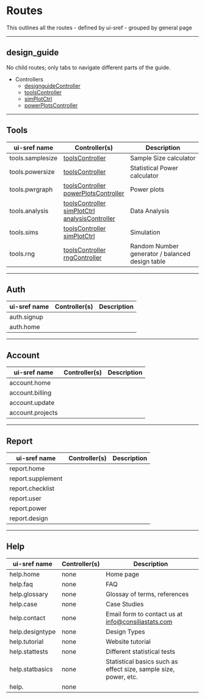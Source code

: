 # Routes

This outlines all the routes - defined by ui-sref - grouped by general page
_________
## design_guide
No child routes; only tabs to navigate different parts of the guide.

* Controllers
    * [designguideController](../controllers_and_services/module_designguide#designguidecontroller)
    * [toolsController](../controllers_and_services/module_tools#toolsController)
    * [simPlotCtrl](../controllers_and_services/module_tools#simPlotCtrl)
    * [powerPlotsController](../controllers_and_services/module_tools#powerPlotsController)

_________
## Tools

| ui-sref name    | Controller(s)   |    Description  |
| ---------   | ----------- | ----------- |
| <span id="tools.samplesize">tools.samplesize</span> | [toolsController](../controllers_and_services/module_tools#toolsController) | Sample Size calculator
| <span id="tools.powersize">tools.powersize</span> | [toolsController](../controllers_and_services/module_tools#toolsController) | Statistical Power calculator
| <span id="tools.pwrgraph">tools.pwrgraph</span> | [toolsController](../controllers_and_services/module_tools#toolsController) <br> [powerPlotsController](../controllers_and_services/module_tools#powerPlotsController) | Power plots
| <span id="tools.analysis">tools.analysis</span> | [toolsController](../controllers_and_services/module_tools#toolsController) <br> [simPlotCtrl](../controllers_and_services/module_tools#simPlotCtrl) <br> [analysisController](../controllers_and_services/module_tools#analysisController) | Data Analysis
| <span id="tools.sims">tools.sims</span> | [toolsController](../controllers_and_services/module_tools#toolsController) <br> [simPlotCtrl](../controllers_and_services/module_tools#simPlotCtrl) | Simulation 
| <span id="tools.rng">tools.rng</span> | [toolsController](../controllers_and_services/module_tools#toolsController) <br> [rngController](../controllers_and_services/module_tools#rngController) | Random Number generator / balanced design table

_________
## Auth

| ui-sref name    | Controller(s)   |    Description  |
| ---------   | ----------- | ----------- |
| <span id="auth.signup">auth.signup</span>
| <span id="auth.home">auth.home</span>


_________
## Account

| ui-sref name    | Controller(s)   |    Description  |
| ---------   | ----------- | ----------- |
| <span id="account.home">account.home</span>
| <span id="account.billing">account.billing</span>
| <span id="account.update">account.update</span>
| <span id="account.projects">account.projects</span>

_________
## Report

| ui-sref name    | Controller(s)   |    Description  |
| ---------   | ----------- | ----------- |
| <span id="report.home">report.home</span>
| <span id="report.supplement">report.supplement</span>
| <span id="report.checklist">report.checklist</span>
| <span id="report.user">report.user</span>
| <span id="report.power">report.power</span>
| <span id="report.design">report.design</span>

_________
## Help

| ui-sref name    | Controller(s)   |    Description  |
| ---------   | ----------- | ----------- |
| <span id="help.home">help.home</span> | none | Home page
| <span id="help.faq">help.faq</span> | none | FAQ
| <span id="help.glossary">help.glossary</span> | none | Glossay of terms, references
| <span id="help.case">help.case</span> | none | Case Studies
| <span id="help.contact">help.contact</span> | none | Email form to contact us at info@consiliastats.com
| <span id="help.designtype">help.designtype</span> | none | Design Types
| <span id="help.tutorial">help.tutorial</span> | none | Website tutorial
| <span id="help.stattests">help.stattests</span> | none | Different statistical tests
| <span id="help.statbasics">help.statbasics</span> | none | Statistical basics such as effect size, sample size, power, etc.
| help. | none | 


